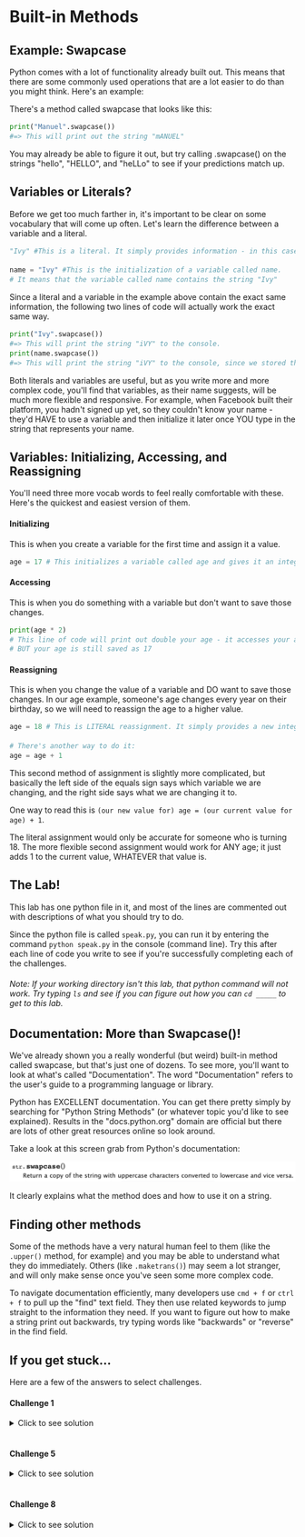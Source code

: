 # Built-in Methods

## Example: Swapcase

Python comes with a lot of functionality already built out. This means that there are some commonly used operations that are a lot easier to do than you might think. Here's an example:

There's a method called swapcase that looks like this:

```python
print("Manuel".swapcase())
#=> This will print out the string "mANUEL"
```

You may already be able to figure it out, but try calling .swapcase() on the strings "hello", "HELLO", and "heLLo" to see if your predictions match up.

## Variables or Literals?

Before we get too much farther in, it's important to be clear on some vocabulary that will come up often. Let's learn the difference between a variable and a literal.

```python
"Ivy" #This is a literal. It simply provides information - in this case, that information is a string.

name = "Ivy" #This is the initialization of a variable called name.
# It means that the variable called name contains the string "Ivy"
```

Since a literal and a variable in the example above contain the exact same information, the following two lines of code will actually work the exact same way.

```python
print("Ivy".swapcase())
#=> This will print the string "iVY" to the console.
print(name.swapcase())
#=> This will print the string "iVY" to the console, since we stored the string "Ivy" in the variable called name.
```

Both literals and variables are useful, but as you write more and more complex code, you'll find that variables, as their name suggests, will be much more flexible and responsive. For example, when Facebook built their platform, you hadn't signed up yet, so they couldn't know your name - they'd HAVE to use a variable and then initialize it later once YOU type in the string that represents your name.

## Variables: Initializing, Accessing, and Reassigning

You'll need three more vocab words to feel really comfortable with these. Here's the quickest and easiest version of them.

#### Initializing

This is when you create a variable for the first time and assign it a value.

```python
age = 17 # This initializes a variable called age and gives it an integer value of 17.
```

#### Accessing

This is when you do something with a variable but don't want to save those changes.

```python
print(age * 2)
# This line of code will print out double your age - it accesses your age, which is 17, and doubles it with the * 2 operator.
# BUT your age is still saved as 17
```

#### Reassigning

This is when you change the value of a variable and DO want to save those changes. In our age example, someone's age changes every year on their birthday, so we will need to reassign the age to a higher value.

```python
age = 18 # This is LITERAL reassignment. It simply provides a new integer.

# There's another way to do it:
age = age + 1
```

This second method of assignment is slightly more complicated, but basically the left side of the equals sign says which variable we are changing, and the right side says what we are changing it to.

One way to read this is `(our new value for) age = (our current value for age) + 1`.

The literal assignment would only be accurate for someone who is turning 18. The more flexible second assignment would work for ANY age; it just adds 1 to the current value, WHATEVER that value is.

## The Lab!

This lab has one python file in it, and most of the lines are commented out with descriptions of what you should try to do.

Since the python file is called `speak.py`, you can run it by entering the command `python speak.py` in the console (command line). Try this after each line of code you write to see if you're successfully completing each of the challenges.

###### Note: If your working directory isn't this lab, that python command will not work. Try typing `ls` and see if you can figure out how you can `cd _____` to get to this lab.

## Documentation: More than Swapcase()!

We've already shown you a really wonderful (but weird) built-in method called swapcase, but that's just one of dozens. To see more, you'll want to look at what's called "Documentation". The word "Documentation" refers to the user's guide to a programming language or library.

Python has EXCELLENT documentation. You can get there pretty simply by searching for "Python String Methods" (or whatever topic you'd like to see explained). Results in the "docs.python.org" domain are official but there are lots of other great resources online so look around.

Take a look at this screen grab from Python's documentation:

![Documentation for swapcase](Swapcase.png)

It clearly explains what the method does and how to use it on a string.

## Finding other methods

Some of the methods have a very natural human feel to them (like the `.upper()` method, for example) and you may be able to understand what they do immediately. Others (like `.maketrans()`) may seem a lot stranger, and will only make sense once you've seen some more complex code.

To navigate documentation efficiently, many developers use `cmd + f` or `ctrl + f` to pull up the "find" text field. They then use related keywords to jump straight to the information they need. If you want to figure out how to make a string print out backwards, try typing words like "backwards" or "reverse" in the find field.

## If you get stuck...

Here are a few of the answers to select challenges.

#### Challenge 1

<details>
  <summary>Click to see solution</summary>

  In the speak.py file:

  ```python
  print(name.swapcase())
  ```

  In the console / command line:

  ```bash
  python speak.py
  ```

</details>
<br>


#### Challenge 5

<details>
  <summary>Click to see solution</summary>

  ```python
  print(name.count("i"))
  ```

</details>
<br>


#### Challenge 8

<details>
  <summary>Click to see solution</summary>

  ```python
  print(name.upper()[::-1])
  ```

</details>
